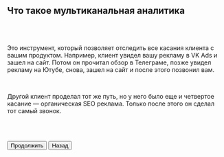 <br>
<br>

## Что такое мультиканальная аналитика

<br>
<br>

Это инструмент, который позволяет отследить все касания клиента с вашим продуктом. Например, клиент увидел вашу рекламу в VK Ads и зашел на сайт. Потом он прочитал обзор в Телеграме, позже увидел рекламу на Ютубе, снова, зашел на сайт и после этого позвонил вам.

<br>

Другой клиент проделал тот же путь, но у него было еще и четвертое касание — органическая SEO реклама. Только после этого он сделал тот самый звонок. 

<br>
<br>

<button b_to="/demo/createanalitics/4Screen.md" b_type="fill" b_theme="primary">Продолжить</button>
<button b_to="/demo/createanalitics/5Screen.md" b_type="outline" b_theme="secondary">Назад</button>